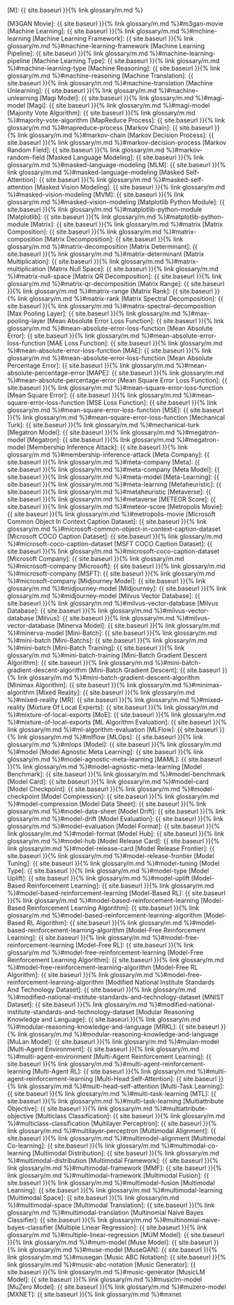 [M]: {{ site.baseurl }}{% link glossary/m.md %}

[M3GAN Movie]: {{ site.baseurl }}{% link glossary/m.md %}#m3gan-movie
[Machine Learning]: {{ site.baseurl }}{% link glossary/m.md %}#mchine-learning
[Machine Learning Framework]: {{ site.baseurl }}{% link glossary/m.md %}#machine-learning-framework
[Machine Learning Pipeline]: {{ site.baseurl }}{% link glossary/m.md %}#machine-learning-pipeline
[Machine Learning Type]: {{ site.baseurl }}{% link glossary/m.md %}#machine-learning-type
[Machine Reasoning]: {{ site.baseurl }}{% link glossary/m.md %}#machine-reasoning
[Machine Translation]: {{ site.baseurl }}{% link glossary/m.md %}#machine-translation
[Machine Unlearning]: {{ site.baseurl }}{% link glossary/m.md %}#machine-unlearning
[Magi Model]: {{ site.baseurl }}{% link glossary/m.md %}#magi-model
[Magi]: {{ site.baseurl }}{% link glossary/m.md %}#magi-model
[Majority Vote Algorithm]: {{ site.baseurl }}{% link glossary/m.md %}#majority-vote-algorithm
[MapReduce Process]: {{ site.baseurl }}{% link glossary/m.md %}#mapreduce-process
[Markov Chain]: {{ site.baseurl }}{% link glossary/m.md %}#markov-chain
[Markov Decision Process]: {{ site.baseurl }}{% link glossary/m.md %}#markov-decision-process
[Markov Random Field]: {{ site.baseurl }}{% link glossary/m.md %}#markov-random-field
[Masked Language Modeling]: {{ site.baseurl }}{% link glossary/m.md %}#masked-language-modeling
[MLM]: {{ site.baseurl }}{% link glossary/m.md %}#masked-language-modeling
[Masked Self-Attention]: {{ site.baseurl }}{% link glossary/m.md %}#masked-self-attention
[Masked Vision Modeling]: {{ site.baseurl }}{% link glossary/m.md %}#masked-vision-modeling
[MVM]: {{ site.baseurl }}{% link glossary/m.md %}#masked-vision-modeling
[Matplotlib Python Module]: {{ site.baseurl }}{% link glossary/m.md %}#matplotlib-python-module
[Matplotlib]: {{ site.baseurl }}{% link glossary/m.md %}#matplotlib-python-module
[Matrix]: {{ site.baseurl }}{% link glossary/m.md %}#matrix
[Matrix Composition]: {{ site.baseurl }}{% link glossary/m.md %}#matrix-composition
[Matrix Decomposition]: {{ site.baseurl }}{% link glossary/m.md %}#matrix-decomposition
[Matrix Determinant]: {{ site.baseurl }}{% link glossary/m.md %}#matrix-determinant
[Matrix Multiplication]: {{ site.baseurl }}{% link glossary/m.md %}#matrix-multiplication
[Matrix Null Space]: {{ site.baseurl }}{% link glossary/m.md %}#matrix-null-space
[Matrix QR Decomposition]: {{ site.baseurl }}{% link glossary/m.md %}#matrix-qr-decomposition
[Matrix Range]: {{ site.baseurl }}{% link glossary/m.md %}#matrix-range
[Matrix Rank]: {{ site.baseurl }}{% link glossary/m.md %}#matrix-rank
[Matrix Spectral Decomposition]: {{ site.baseurl }}{% link glossary/m.md %}#matrix-spectral-decomposition
[Max Pooling Layer]: {{ site.baseurl }}{% link glossary/m.md %}#max-pooling-layer
[Mean Absolute Error Loss Function]: {{ site.baseurl }}{% link glossary/m.md %}#mean-absolute-error-loss-function
[Mean Absolute Error]: {{ site.baseurl }}{% link glossary/m.md %}#mean-absolute-error-loss-function
[MAE Loss Function]: {{ site.baseurl }}{% link glossary/m.md %}#mean-absolute-error-loss-function
[MAE]: {{ site.baseurl }}{% link glossary/m.md %}#mean-absolute-error-loss-function
[Mean Absolute Percentage Error]: {{ site.baseurl }}{% link glossary/m.md %}#mean-absolute-percentage-error
[MAPE]: {{ site.baseurl }}{% link glossary/m.md %}#mean-absolute-percentage-error
[Mean Square Error Loss Function]: {{ site.baseurl }}{% link glossary/m.md %}#mean-square-error-loss-function
[Mean Square Error]: {{ site.baseurl }}{% link glossary/m.md %}#mean-square-error-loss-function
[MSE Loss Function]: {{ site.baseurl }}{% link glossary/m.md %}#mean-square-error-loss-function
[MSE]: {{ site.baseurl }}{% link glossary/m.md %}#mean-square-error-loss-function
[Mechanical Turk]: {{ site.baseurl }}{% link glossary/m.md %}#mechanical-turk
[Megatron Model]: {{ site.baseurl }}{% link glossary/m.md %}#megatron-model
[Megatron]: {{ site.baseurl }}{% link glossary/m.md %}#megatron-model
[Membership Inference Attack]: {{ site.baseurl }}{% link glossary/m.md %}#membership-inference-attack
[Meta Company]: {{ site.baseurl }}{% link glossary/m.md %}#meta-company
[Meta]: {{ site.baseurl }}{% link glossary/m.md %}#meta-company
[Meta Model]: {{ site.baseurl }}{% link glossary/m.md %}#meta-model
[Meta-Learning]: {{ site.baseurl }}{% link glossary/m.md %}#meta-learning
[Metaheuristic]: {{ site.baseurl }}{% link glossary/m.md %}#metaheuristic
[Metaverse]: {{ site.baseurl }}{% link glossary/m.md %}#metaverse
[METEOR Score]: {{ site.baseurl }}{% link glossary/m.md %}#meteor-score
[Metropolis Movie]: {{ site.baseurl }}{% link glossary/m.md %}#metropolis-movie
[Microsoft Common Object In Context Caption Dataset]: {{ site.baseurl }}{% link glossary/m.md %}#microsoft-common-object-in-context-caption-dataset
[Microsoft COCO Caption Dataset]: {{ site.baseurl }}{% link glossary/m.md %}#microsoft-coco-caption-dataset
[MSFT COCO Caption Dataset]: {{ site.baseurl }}{% link glossary/m.md %}#microsoft-coco-caption-dataset
[Microsoft Company]: {{ site.baseurl }}{% link glossary/m.md %}#microsoft-company
[Microsoft]: {{ site.baseurl }}{% link glossary/m.md %}#microsoft-company
[MSFT]: {{ site.baseurl }}{% link glossary/m.md %}#microsoft-company
[Midjourney Model]: {{ site.baseurl }}{% link glossary/m.md %}#midjourney-model
[Midjourney]: {{ site.baseurl }}{% link glossary/m.md %}#midjourney-model
[Milvus Vector Database]: {{ site.baseurl }}{% link glossary/m.md %}#milvus-vector-database
[Milvus Database]: {{ site.baseurl }}{% link glossary/m.md %}#milvus-vector-database
[Milvus]: {{ site.baseurl }}{% link glossary/m.md %}#milvus-vector-database
[Minerva Model]: {{ site.baseurl }}{% link glossary/m.md %}#minerva-model
[Mini-Batch]: {{ site.baseurl }}{% link glossary/m.md %}#mini-batch
[Mini-Batchs]: {{ site.baseurl }}{% link glossary/m.md %}#mini-batch
[Mini-Batch Training]: {{ site.baseurl }}{% link glossary/m.md %}#mini-batch-training
[Mini-Batch Gradient Descent Algorithm]: {{ site.baseurl }}{% link glossary/m.md %}#mini-batch-gradient-descent-algorithm
[Mini-Batch Gradient Descent]: {{ site.baseurl }}{% link glossary/m.md %}#mini-batch-gradient-descent-algorithm
[Minimax Algorithm]: {{ site.baseurl }}{% link glossary/m.md %}#minimax-algorithm
[Mixed Reality]: {{ site.baseurl }}{% link glossary/m.md %}#mixed-reality
[MR]: {{ site.baseurl }}{% link glossary/m.md %}#mixed-reality
[Mixture Of Local Experts]: {{ site.baseurl }}{% link glossary/m.md %}#mixture-of-local-exports
[MoE]: {{ site.baseurl }}{% link glossary/m.md %}#mixture-of-local-exports
[ML Algorithm Evaluation]: {{ site.baseurl }}{% link glossary/m.md %}#ml-algorithm-evaluation
[MLFlow]: {{ site.baseurl }}{% link glossary/m.md %}#mlflow
[MLOps]: {{ site.baseurl }}{% link glossary/m.md %}#mlops
[Model]: {{ site.baseurl }}{% link glossary/m.md %}#model
[Model Agnostic Meta Learning]: {{ site.baseurl }}{% link glossary/m.md %}#model-agnostic-meta-learning
[MAML]: {{ site.baseurl }}{% link glossary/m.md %}#model-agnostic-meta-learning
[Model Benchmark]: {{ site.baseurl }}{% link glossary/m.md %}#model-benchmark
[Model Card]: {{ site.baseurl }}{% link glossary/m.md %}#model-card
[Model Checkpoint]: {{ site.baseurl }}{% link glossary/m.md %}#model-checkpoint
[Model Compression]: {{ site.baseurl }}{% link glossary/m.md %}#model-compression
[Model Data Sheet]: {{ site.baseurl }}{% link glossary/m.md %}#model-data-sheet
[Model Drift]: {{ site.baseurl }}{% link glossary/m.md %}#model-drift
[Model Evaluation]: {{ site.baseurl }}{% link glossary/m.md %}#model-evaluation
[Model Format]: {{ site.baseurl }}{% link glossary/m.md %}#model-format
[Model Hub]: {{ site.baseurl }}{% link glossary/m.md %}#model-hub
[Model Release Card]: {{ site.baseurl }}{% link glossary/m.md %}#model-release-card
[Model Release Frontier]: {{ site.baseurl }}{% link glossary/m.md %}#model-release-frontier
[Model Tuning]: {{ site.baseurl }}{% link glossary/m.md %}#model-tuning
[Model Type]: {{ site.baseurl }}{% link glossary/m.md %}#model-type
[Model Uplift]: {{ site.baseurl }}{% link glossary/m.md %}#model-uplift
[Model-Based Reinforcement Learning]: {{ site.baseurl }}{% link glossary/m.md %}#model-based-reinforcement-learning
[Model-Based RL]: {{ site.baseurl }}{% link glossary/m.md %}#model-based-reinforcement-learning
[Model-Based Reinforcement Learning Algorithm]: {{ site.baseurl }}{% link glossary/m.md %}#model-based-reinforcement-learning-algorithm
[Model-Based RL Algorithm]: {{ site.baseurl }}{% link glossary/m.md %}#model-based-reinforcement-learning-algorithm
[Model-Free Reinforcement Learning]: {{ site.baseurl }}{% link glossary/m.md %}#model-free-reinforcement-learning
[Model-Free RL]: {{ site.baseurl }}{% link glossary/m.md %}#model-free-reinforcement-learning
[Model-Free Reinforcement Learning Algorithm]: {{ site.baseurl }}{% link glossary/m.md %}#model-free-reinforcement-learning-algorithm
[Model-Free RL Algorithm]: {{ site.baseurl }}{% link glossary/m.md %}#model-free-reinforcement-learning-algorithm
[Modified National Institute Standards And Technology Dataset]: {{ site.baseurl }}{% link glossary/m.md %}#modified-national-institute-standards-and-technology-dataset
[MNIST Dataset]: {{ site.baseurl }}{% link glossary/m.md %}#modified-national-institute-standards-and-technology-dataset
[Modular Reasoning Knowledge and Language]: {{ site.baseurl }}{% link glossary/m.md %}#modular-reasoning-knowledge-and-language
[MRKL]: {{ site.baseurl }}{% link glossary/m.md %}#modular-reasoning-knowledge-and-language
[MuLan Model]: {{ site.baseurl }}{% link glossary/m.md %}#mulan-model
[Multi-Agent Environment]: {{ site.baseurl }}{% link glossary/m.md %}#multi-agent-environment
[Multi-Agent Reinforcement Learning]: {{ site.baseurl }}{% link glossary/m.md %}#multi-agent-reinforcement-learning
[Multi-Agent RL]: {{ site.baseurl }}{% link glossary/m.md %}#multi-agent-reinforcement-learning
[Multi-Head Self-Attention]: {{ site.baseurl }}{% link glossary/m.md %}#multi-head-self-attention
[Multi-Task Learning]: {{ site.baseurl }}{% link glossary/m.md %}#multi-task-learning
[MTL]: {{ site.baseurl }}{% link glossary/m.md %}#multi-task-learning
[Multiattribute Objective]: {{ site.baseurl }}{% link glossary/m.md %}#multiattribute-objective
[Multiclass Classification]: {{ site.baseurl }}{% link glossary/m.md %}#multiclass-classification
[Multilayer Perceptron]: {{ site.baseurl }}{% link glossary/m.md %}#multilayer-perceptron
[Multimodal Alignment]: {{ site.baseurl }}{% link glossary/m.md %}#multimodel-alignment
[Multimodal Co-learning]: {{ site.baseurl }}{% link glossary/m.md %}#multimodal-co-learning
[Multimodal Distribution]: {{ site.baseurl }}{% link glossary/m.md %}#multimodal-distribution
[Multimodal Framework]: {{ site.baseurl }}{% link glossary/m.md %}#multimodal-framework
[MMF]: {{ site.baseurl }}{% link glossary/m.md %}#multimodal-framework
[Multimodal Fusion]: {{ site.baseurl }}{% link glossary/m.md %}#multimodal-fusion
[Multimodal Learning]: {{ site.baseurl }}{% link glossary/m.md %}#multimodal-learning
[Multimodal Space]: {{ site.baseurl }}{% link glossary/m.md %}#multimodal-space
[Multimodal Translation]: {{ site.baseurl }}{% link glossary/m.md %}#multimodal-translation
[Multinomial Naive Bayes Classifier]: {{ site.baseurl }}{% link glossary/m.md %}#multinomial-naive-bayes-classifier
[Multiple Linear Regression]: {{ site.baseurl }}{% link glossary/m.md %}#multiple-linear-regression
[MUM Model]: {{ site.baseurl }}{% link glossary/m.md %}#mum-model
[Muse Model]: {{ site.baseurl }}{% link glossary/m.md %}#muse-model
[MuseGAN]: {{ site.baseurl }}{% link glossary/m.md %}#musegan
[Music ABC Notation]: {{ site.baseurl }}{% link glossary/m.md %}#music-abc-notation
[Music Generator]: {{ site.baseurl }}{% link glossary/m.md %}#music-generator
[MusicLM Model]: {{ site.baseurl }}{% link glossary/m.md %}#musiclm-model
[MuZero Model]: {{ site.baseurl }}{% link glossary/m.md %}#muzero-model
[MXNET]: {{ site.baseurl }}{% link glossary/m.md %}#mxnet
